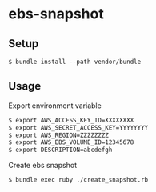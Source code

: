 # ebs-snapshot

## Setup

    $ bundle install --path vendor/bundle

## Usage

Export environment variable

```bash
$ export AWS_ACCESS_KEY_ID=XXXXXXXX
$ export AWS_SECRET_ACCESS_KEY=YYYYYYYY
$ export AWS_REGION=ZZZZZZZZ
$ export AWS_EBS_VOLUME_ID=12345678
$ export DESCRIPTION=abcdefgh
```

Create ebs snapshot

```bash
$ bundle exec ruby ./create_snapshot.rb
```

